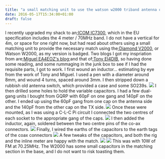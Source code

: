 ```yaml
---
title: "a small matching unit to use the watson w2000 triband antenna on 70mhz"
date: 2016-05-17T15:34:00+01:00
draft: false
---
```

I recently upgraded my shack to an;<a href=http://www.eham.net/reviews/detail/12742>ICOM IC7300</a>, which in the EU specification includes the 4 meter / 70MHz band. I do not have a vertical for 4m, or space for one right now, but had read about others using a small matching unit to provide the necessary match using the;<a href=http://www.diamondantenna.net/v2000a.html>Diamond V2000</a>, or Watson W2000, as my version is badged. Two blogs I got my inspriation from are;<a href=http://ea4eoz.blogspot.ie/2012/09/using-v2000-triband-antenna-on-70-mhz.html>Miguel EA4EOZ's blog</a>;and that of;<a href=http://ei4dib.blogspot.ie/2015/09/70-mhz-antenna-tuning-unit-for-4-meter.html>Tony EI4DIB</a>, so having done some reading, and some rummaging in the junk box to see if I had the requisite parts, I got to work.
I first wound an inductor... estimating by eye from the work of Tony and Miguel. I used a pen with a diameter around 8mm, and wound 4 turns, spaced around 3mm. I then stripped down a rubbish old antenna switch, which provided a case and some SO239s.
<img src=https://gerryk.sdf.org/site_images/2016-05-17%2012.19.43.jpg />
I then drilled some holes to hold the variable capacitors. I had a few dual-gang units I bought from GQRP with 60pF on one gang and 140pF on the other. I ended up using the 60pF gang from one cap on the antenna side and the 140pF from the other cap on the TX side.
<img src=https://gerryk.sdf.org/site_images/2016-05-17%2012.40.29.jpg />
Once these were mounted, as I was using a C-L-C Pi circuit I connected the two centres of each socket to the appropriate gang of the caps.
<img src=https://gerryk.sdf.org/site_images/2016-05-17%2013.35.09.jpg />
I then added the inductor, again, soldered between the two centre pins of the co-ax connectors.
<img src=https://gerryk.sdf.org/site_images/2016-05-17%2013.40.12.jpg />
Finally, I wired the earths of the capacitors to the earth tags of the coax connectors
<img src=https://gerryk.sdf.org/site_images/2016-05-17%2013.45.41.jpg />
A few tweaks of the capacitors, and both the rig and the inline meter are happy with the match.
<img src=https://gerryk.sdf.org/site_images/2016-05-17%2013.50.22.jpg />
<img src=https://gerryk.sdf.org/site_images/2016-05-17%2013.50.31.jpg />
This was with 10W of FM at 70.25MHz. The W2000 has some small capacitors in the matching section in the base, and I do not want to risk toasting them.
